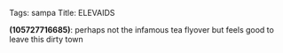 Tags: sampa
Title: ELEVAIDS
  
**(105727716685)**: perhaps not the infamous tea flyover but feels good to leave this dirty town
